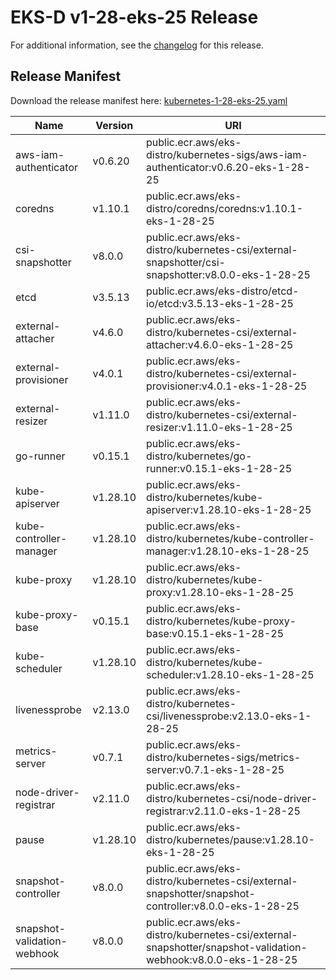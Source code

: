 # EKS-D v1-28-eks-25 Release

For additional information, see the [changelog](CHANGELOG-v1-28-eks-25.md) for this release.

## Release Manifest

Download the release manifest here: [kubernetes-1-28-eks-25.yaml](https://distro.eks.amazonaws.com/kubernetes-1-28/kubernetes-1-28-eks-25.yaml)

| Name | Version | URI |
|------|---------|-----|
| aws-iam-authenticator | v0.6.20 | public.ecr.aws/eks-distro/kubernetes-sigs/aws-iam-authenticator:v0.6.20-eks-1-28-25 |
| coredns | v1.10.1 | public.ecr.aws/eks-distro/coredns/coredns:v1.10.1-eks-1-28-25 |
| csi-snapshotter | v8.0.0 | public.ecr.aws/eks-distro/kubernetes-csi/external-snapshotter/csi-snapshotter:v8.0.0-eks-1-28-25 |
| etcd | v3.5.13 | public.ecr.aws/eks-distro/etcd-io/etcd:v3.5.13-eks-1-28-25 |
| external-attacher | v4.6.0 | public.ecr.aws/eks-distro/kubernetes-csi/external-attacher:v4.6.0-eks-1-28-25 |
| external-provisioner | v4.0.1 | public.ecr.aws/eks-distro/kubernetes-csi/external-provisioner:v4.0.1-eks-1-28-25 |
| external-resizer | v1.11.0 | public.ecr.aws/eks-distro/kubernetes-csi/external-resizer:v1.11.0-eks-1-28-25 |
| go-runner | v0.15.1 | public.ecr.aws/eks-distro/kubernetes/go-runner:v0.15.1-eks-1-28-25 |
| kube-apiserver | v1.28.10 | public.ecr.aws/eks-distro/kubernetes/kube-apiserver:v1.28.10-eks-1-28-25 |
| kube-controller-manager | v1.28.10 | public.ecr.aws/eks-distro/kubernetes/kube-controller-manager:v1.28.10-eks-1-28-25 |
| kube-proxy | v1.28.10 | public.ecr.aws/eks-distro/kubernetes/kube-proxy:v1.28.10-eks-1-28-25 |
| kube-proxy-base | v0.15.1 | public.ecr.aws/eks-distro/kubernetes/kube-proxy-base:v0.15.1-eks-1-28-25 |
| kube-scheduler | v1.28.10 | public.ecr.aws/eks-distro/kubernetes/kube-scheduler:v1.28.10-eks-1-28-25 |
| livenessprobe | v2.13.0 | public.ecr.aws/eks-distro/kubernetes-csi/livenessprobe:v2.13.0-eks-1-28-25 |
| metrics-server | v0.7.1 | public.ecr.aws/eks-distro/kubernetes-sigs/metrics-server:v0.7.1-eks-1-28-25 |
| node-driver-registrar | v2.11.0 | public.ecr.aws/eks-distro/kubernetes-csi/node-driver-registrar:v2.11.0-eks-1-28-25 |
| pause | v1.28.10 | public.ecr.aws/eks-distro/kubernetes/pause:v1.28.10-eks-1-28-25 |
| snapshot-controller | v8.0.0 | public.ecr.aws/eks-distro/kubernetes-csi/external-snapshotter/snapshot-controller:v8.0.0-eks-1-28-25 |
| snapshot-validation-webhook | v8.0.0 | public.ecr.aws/eks-distro/kubernetes-csi/external-snapshotter/snapshot-validation-webhook:v8.0.0-eks-1-28-25 |
